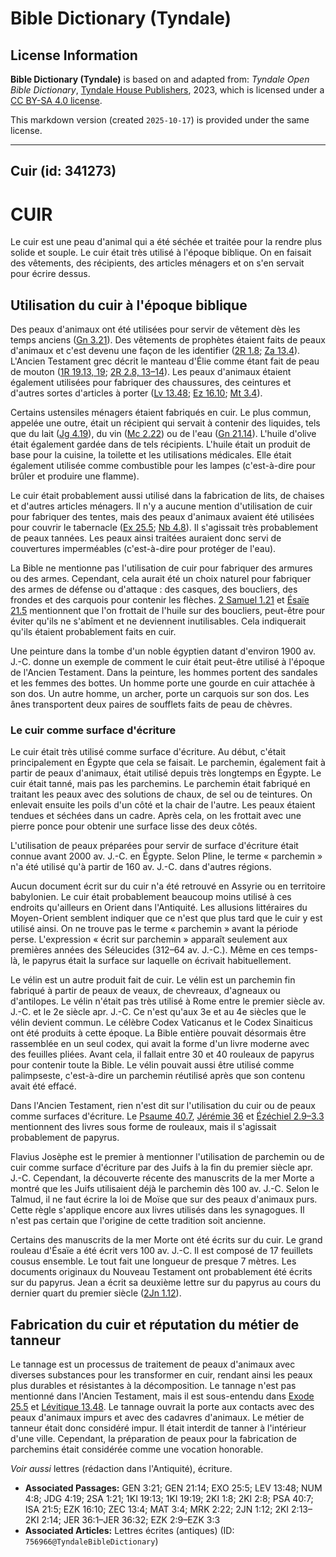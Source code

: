 # Bible Dictionary (Tyndale)

## License Information

**Bible Dictionary (Tyndale)** is based on and adapted from: _Tyndale Open Bible Dictionary_, [Tyndale House Publishers](https://tyndaleopenresources.com/), 2023, which is licensed under a [CC BY-SA 4.0 license](https://creativecommons.org/licenses/by-sa/4.0/legalcode.en).

This markdown version (created `2025-10-17`) is provided under the same license.



--------------------------------

## Cuir (id: 341273)

CUIR
====

Le cuir est une peau d'animal qui a été séchée et traitée pour la rendre plus solide et souple. Le cuir était très utilisé à l'époque biblique. On en faisait des vêtements, des récipients, des articles ménagers et on s'en servait pour écrire dessus.

Utilisation du cuir à l'époque biblique
---------------------------------------

Des peaux d'animaux ont été utilisées pour servir de vêtement dès les temps anciens ([Gn 3\.21](https://ref.ly/Gen3:21)). Des vêtements de prophètes étaient faits de peaux d'animaux et c'est devenu une façon de les identifier ([2R 1\.8](https://ref.ly/2Kgs1:8); [Za 13\.4](https://ref.ly/Zech13:4)). L'Ancien Testament grec décrit le manteau d'Élie comme étant fait de peau de mouton ([1R 19\.13, 19](https://ref.ly/1Kgs19:13,1Kgs19:19); [2R 2\.8, 13–14](https://ref.ly/2Kgs2:8,2Kgs2:13-2Kgs2:14)). Les peaux d'animaux étaient également utilisées pour fabriquer des chaussures, des ceintures et d'autres sortes d'articles à porter ([Lv 13\.48](https://ref.ly/Lev13:48); [Ez 16\.10](https://ref.ly/Ezek16:10); [Mt 3\.4](https://ref.ly/Matt3:4)).

Certains ustensiles ménagers étaient fabriqués en cuir. Le plus commun, appelée une outre, était un récipient qui servait à contenir des liquides, tels que du lait ([Jg 4\.19](https://ref.ly/Judg4:19)), du vin ([Mc 2\.22](https://ref.ly/Mark2:22)) ou de l'eau ([Gn 21\.14](https://ref.ly/Gen21:14)). L'huile d'olive était également gardée dans de tels récipients. L'huile était un produit de base pour la cuisine, la toilette et les utilisations médicales. Elle était également utilisée comme combustible pour les lampes (c'est\-à\-dire pour brûler et produire une flamme).

Le cuir était probablement aussi utilisé dans la fabrication de lits, de chaises et d'autres articles ménagers. Il n'y a aucune mention d'utilisation de cuir pour fabriquer des tentes, mais des peaux d'animaux avaient été utilisées pour couvrir le tabernacle ([Ex 25\.5](https://ref.ly/Exod25:5); [Nb 4\.8](https://ref.ly/Num4:8)). Il s'agissait très probablement de peaux tannées. Les peaux ainsi traitées auraient donc servi de couvertures imperméables (c'est\-à\-dire pour protéger de l'eau).

La Bible ne mentionne pas l'utilisation de cuir pour fabriquer des armures ou des armes. Cependant, cela aurait été un choix naturel pour fabriquer des armes de défense ou d'attaque : des casques, des boucliers, des frondes et des carquois pour contenir les flèches. [2 Samuel 1\.21](https://ref.ly/2Sam1:21) et [Ésaïe 21\.5](https://ref.ly/Isa21:5) mentionnent que l'on frottait de l'huile sur des boucliers, peut\-être pour éviter qu'ils ne s'abîment et ne deviennent inutilisables. Cela indiquerait qu'ils étaient probablement faits en cuir.

Une peinture dans la tombe d'un noble égyptien datant d'environ 1900 av. J.\-C. donne un exemple de comment le cuir était peut\-être utilisé à l'époque de l'Ancien Testament. Dans la peinture, les hommes portent des sandales et les femmes des bottes. Un homme porte une gourde en cuir attachée à son dos. Un autre homme, un archer, porte un carquois sur son dos. Les ânes transportent deux paires de soufflets faits de peau de chèvres.

### Le cuir comme surface d'écriture

Le cuir était très utilisé comme surface d'écriture. Au début, c'était principalement en Égypte que cela se faisait. Le parchemin, également fait à partir de peaux d'animaux, était utilisé depuis très longtemps en Égypte. Le cuir était tanné, mais pas les parchemins. Le parchemin était fabriqué en traitant les peaux avec des solutions de chaux, de sel ou de teintures. On enlevait ensuite les poils d'un côté et la chair de l'autre. Les peaux étaient tendues et séchées dans un cadre. Après cela, on les frottait avec une pierre ponce pour obtenir une surface lisse des deux côtés.

L'utilisation de peaux préparées pour servir de surface d'écriture était connue avant 2000 av. J.\-C. en Égypte. Selon Pline, le terme « parchemin » n'a été utilisé qu'à partir de 160 av. J.\-C. dans d'autres régions.

Aucun document écrit sur du cuir n'a été retrouvé en Assyrie ou en territoire babylonien. Le cuir était probablement beaucoup moins utilisé à ces endroits qu'ailleurs en Orient dans l'Antiquité. Les allusions littéraires du Moyen\-Orient semblent indiquer que ce n'est que plus tard que le cuir y est utilisé ainsi. On ne trouve pas le terme « parchemin » avant la période perse. L'expression « écrit sur parchemin » apparaît seulement aux premières années des Séleucides (312–64 av. J.\-C.). Même en ces temps\-là, le papyrus était la surface sur laquelle on écrivait habituellement.

Le vélin est un autre produit fait de cuir. Le vélin est un parchemin fin fabriqué à partir de peaux de veaux, de chevreaux, d'agneaux ou d'antilopes. Le vélin n'était pas très utilisé à Rome entre le premier siècle av. J.\-C. et le 2e siècle apr. J.\-C. Ce n'est qu'aux 3e et au 4e siècles que le vélin devient commun. Le célèbre Codex Vaticanus et le Codex Sinaiticus ont été produits à cette époque. La Bible entière pouvait désormais être rassemblée en un seul codex, qui avait la forme d'un livre moderne avec des feuilles pliées. Avant cela, il fallait entre 30 et 40 rouleaux de papyrus pour contenir toute la Bible. Le vélin pouvait aussi être utilisé comme palimpseste, c'est\-à\-dire un parchemin réutilisé après que son contenu avait été effacé. 

Dans l'Ancien Testament, rien n'est dit sur l'utilisation du cuir ou de peaux comme surfaces d'écriture. Le [Psaume 40\.7](https://ref.ly/Ps40:7), [Jérémie 36](https://ref.ly/Jer36:1-Jer36:32) et [Ézéchiel 2\.9–3\.3](https://ref.ly/Ezek2:9-Ezek3:3) mentionnent des livres sous forme de rouleaux, mais il s'agissait probablement de papyrus.

Flavius Josèphe est le premier à mentionner l'utilisation de parchemin ou de cuir comme surface d'écriture par des Juifs à la fin du premier siècle apr. J.\-C. Cependant, la découverte récente des manuscrits de la mer Morte a montré que les Juifs utilisaient déjà le parchemin dès 100 av. J.\-C. Selon le Talmud, il ne faut écrire la loi de Moïse que sur des peaux d'animaux purs. Cette règle s'applique encore aux livres utilisés dans les synagogues. Il n'est pas certain que l'origine de cette tradition soit ancienne.

Certains des manuscrits de la mer Morte ont été écrits sur du cuir. Le grand rouleau d'Ésaïe a été écrit vers 100 av. J.\-C. Il est composé de 17 feuillets cousus ensemble. Le tout fait une longueur de presque 7 mètres. Les documents originaux du Nouveau Testament ont probablement été écrits sur du papyrus. Jean a écrit sa deuxième lettre sur du papyrus au cours du dernier quart du premier siècle ([2Jn 1\.12](https://ref.ly/2John1:12)).

Fabrication du cuir et réputation du métier de tanneur
------------------------------------------------------

Le tannage est un processus de traitement de peaux d'animaux avec diverses substances pour les transformer en cuir, rendant ainsi les peaux plus durables et résistantes à la décomposition. Le tannage n'est pas mentionné dans l'Ancien Testament, mais il est sous\-entendu dans [Exode 25\.5](https://ref.ly/Exod25:5) et [Lévitique 13\.48](https://ref.ly/Lev13:48). Le tannage ouvrait la porte aux contacts avec des peaux d'animaux impurs et avec des cadavres d'animaux. Le métier de tanneur était donc considéré impur. Il était interdit de tanner à l'intérieur d'une ville. Cependant, la préparation de peaux pour la fabrication de parchemins était considérée comme une vocation honorable.

*Voir aussi* lettres (rédaction dans l'Antiquité), écriture.

* **Associated Passages:** GEN 3:21; GEN 21:14; EXO 25:5; LEV 13:48; NUM 4:8; JDG 4:19; 2SA 1:21; 1KI 19:13; 1KI 19:19; 2KI 1:8; 2KI 2:8; PSA 40:7; ISA 21:5; EZK 16:10; ZEC 13:4; MAT 3:4; MRK 2:22; 2JN 1:12; 2KI 2:13–2KI 2:14; JER 36:1–JER 36:32; EZK 2:9–EZK 3:3
* **Associated Articles:** Lettres écrites (antiques) (ID: `756966@TyndaleBibleDictionary`)

